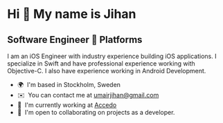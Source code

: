 Hi 👋 My name is Jihan 
================================  

Software Engineer  Platforms
---------------------  

I am an iOS Engineer with industry experience building iOS applications. I specialize in Swift and have professional experience working with Objective-C. I also have experience working in Android Development.  

* 🌍  I'm based in Stockholm, Sweden 
* ✉️  You can contact me at [umairjihan@gmail.com](mailto:umairjihan@gmail.com) 
* 🚀  I'm currently working at [Accedo](http://accedo.tv) 
* 🤝  I'm open to collaborating on projects as a developer.

<!--
<a href="https://www.twitter.com/umairjihan" target="_blank" rel="noreferrer"><img src="https://img.shields.io/twitter/follow/umairjihan?logo=twitter&style=for-the-badge&color=0891b2&labelColor=1c1917" /></a><a href="https://www.github.com/umairjihan" target="_blank" rel="noreferrer"><img src="https://img.shields.io/github/followers/umairjihan?logo=github&style=for-the-badge&color=0891b2&labelColor=1c1917" /></a>

### Skills

<p align="left"> <a href="https://developer.apple.com/swift/" target="_blank" rel="noreferrer"><img src="https://raw.githubusercontent.com/danielcranney/readme-generator/main/public/icons/skills/swift-colored.svg" width="36" height="36" alt="Swift" /></a> <a href="https://www.sketch.com/" target="_blank" rel="noreferrer"><img src="https://raw.githubusercontent.com/danielcranney/readme-generator/main/public/icons/skills/sketch-colored.svg" width="36" height="36" alt="Sketch" /></a> </p> 

### Socials  

<p align="left"> <a href="https://www.facebook.com/umairjihan" target="_blank" rel="noreferrer"><img src="https://raw.githubusercontent.com/danielcranney/readme-generator/main/public/icons/socials/facebook.svg" width="32" height="32" /></a> <a href="https://www.github.com/umairjihan" target="_blank" rel="noreferrer"><img src="https://raw.githubusercontent.com/danielcranney/readme-generator/main/public/icons/socials/github-dark.svg" width="32" height="32" /></a> <a href="http://www.instagram.com/umairjihan" target="_blank" rel="noreferrer"><img src="https://raw.githubusercontent.com/danielcranney/readme-generator/main/public/icons/socials/instagram.svg" width="32" height="32" /></a> <a href="https://www.linkedin.com/in/umairjihan" target="_blank" rel="noreferrer"><img src="https://raw.githubusercontent.com/danielcranney/readme-generator/main/public/icons/socials/linkedin.svg" width="32" height="32" /></a> <a href="https://www.twitter.com/umairjihan" target="_blank" rel="noreferrer"><img src="https://raw.githubusercontent.com/danielcranney/readme-generator/main/public/icons/socials/twitter.svg" width="32" height="32" /></a></p>

### Badges

<b>My GitHub Stats</b>

<a href="http://www.github.com/umairjihan"><img src="https://github-readme-stats.vercel.app/api?username=umairjihan&show_icons=true&hide=&count_private=true&title_color=0891b2&text_color=ffffff&icon_color=0891b2&bg_color=1c1917&hide_border=true&show_icons=true" alt="umairjihan's GitHub stats" /></a>

<a href="https://github.com/umairjihan" align="left"><img src="https://github-readme-stats.vercel.app/api/top-langs/?username=umairjihan&langs_count=10&title_color=0891b2&text_color=ffffff&icon_color=0891b2&bg_color=1c1917&hide_border=true&locale=en&custom_title=Top%20%Languages" alt="Top Languages" /></a> 

### Support Me

<a href="https://www.buymeacoffee.com/umairjihan"><img src="https://cdn.buymeacoffee.com/buttons/v2/default-yellow.png" width="200" /></a>
-->
